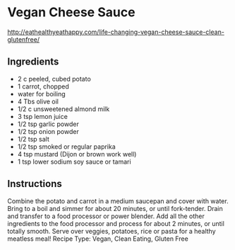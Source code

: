 # Vegan Cheese Sauce
http://eathealthyeathappy.com/life-changing-vegan-cheese-sauce-clean-glutenfree/

## Ingredients
- 2 c peeled, cubed potato
- 1 carrot, chopped
- water for boiling
- 4 Tbs olive oil
- 1/2 c unsweetened almond milk
- 3 tsp lemon juice
- 1/2 tsp garlic powder
- 1/2 tsp onion powder
- 1/2 tsp salt
- 1/2 tsp smoked or regular paprika
- 4 tsp mustard (Dijon or brown work well)
- 1 tsp lower sodium soy sauce or tamari

## Instructions
Combine the potato and carrot in a medium saucepan and cover with water. Bring to a boil and simmer for about 20 minutes, or until fork-tender. Drain and transfer to a food processor or power blender.
Add all the other ingredients to the food processor and process for about 2 minutes, or until totally smooth.
Serve over veggies, potatoes, rice or pasta for a healthy meatless meal!
Recipe Type: Vegan, Clean Eating, Gluten Free
